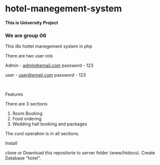 # hotel-manegement-system

<h4>This is University Project</h4>

<h3>We are group 06</h3>

<p>This i8s hottel manegement system in php</p>

There are two user rols


Admin - admin@email.com
password - 123

user - user@email.com
password - 123

<br>

Features

There are 3 sections

1. Room Booking
2. Food ordering
3. Wedding hall booking and packages

The curd operation is in all sections.


Install 

clone or Download this repositorie to server folder (www/htdocs).
Create Database "hotel".
 
